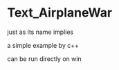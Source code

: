 Text_AirplaneWar
=======
just as its name implies

a simple example by c++

can be run directly on win 
